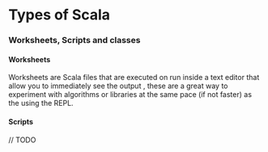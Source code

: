 # Types of Scala

### Worksheets, Scripts and classes


#### Worksheets
Worksheets are Scala files that are executed on run inside a text editor that allow you to immediately see the output ,
these are a great way to experiment with algorithms or libraries at the same pace (if not faster) as the using the REPL.

#### Scripts
// TODO
